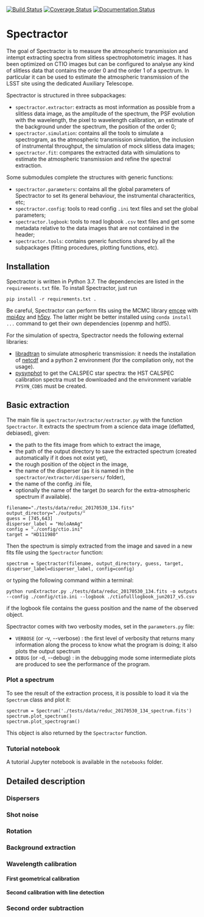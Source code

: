 [![Build Status](https://travis-ci.org/LSSTDESC/Spectractor.svg?branch=master)](https://travis-ci.org/LSSTDESC/Spectractor)
[![Coverage Status](https://coveralls.io/repos/github/LSSTDESC/Spectractor/badge.svg?branch=master)](https://coveralls.io/github/LSSTDESC/Spectractor?branch=master)
[![Documentation Status](https://readthedocs.org/projects/spectractor/badge/?version=latest)](https://spectractor.readthedocs.io/en/latest/?badge=latest)

# Spectractor

The goal of Spectractor is to measure the atmospheric transmission and intempt extracting spectra from slitless spectrophotometric images. It has been optimized on CTIO images but can be configured to analyse any kind of slitless data that contains the order 0 and the order 1 of a spectrum. In particular it can  be used to estimate the atmospheric transmission of the LSST site using the dedicated  Auxiliary Telescope. 

Spectractor is structured in three subpackages: 
- `spectractor.extractor`: extracts as most information as possible from a slitless data  image, as the amplitude of the spectrum, the PSF evolution with the wavelength, the pixel to wavelength calibration, an estimate of the background under the spectrum, the position of the order 0;
- `spectractor.simulation`: contains all the tools to simulate a spectrogram, as the atmospheric transmission simulation, the inclusion of instrumental throughput, the simulation of mock  slitless  data images;
- `spectractor.fit`: compares the extracted data with simulations to estimate the atmospheric transmission and refine the spectral extraction.

Some submodules complete the structures with generic functions:
- `spectractor.parameters`: contains all the global parameters of Spectractor to set its general behaviour, the instrumental characteritics, etc;
- `spectractor.config`: tools to read config `.ini` text files and set the global parameters;
- `spectractor.logbook`: tools to read logbook `.csv` text files and get some metadata relative to the data images that are not contained in the header;
- `spectractor.tools`: contains generic functions shared by all  the subpackages (fitting procedures, plotting functions, etc).


## Installation

Spectractor is written in Python 3.7. The dependencies are listed in the `requirements.txt` file. To install Spectractor, just run
```
pip install -r requirements.txt .
```
Be careful, Spectractor can perform fits using the MCMC library [emcee](https://emcee.readthedocs.io/en/stable/) with [mpi4py](https://mpi4py.readthedocs.io/en/stable/) and [h5py](https://www.h5py.org/).  The latter might be better installed using `conda install ...` command to get their own dependencies (openmp and hdf5).

For the simulation of spectra, Spectractor needs the following external libraries:
- [libradtran](http://www.libradtran.org/doku.php) to simulate atmospheric transmission: it needs the installation of [netcdf](https://www.unidata.ucar.edu/software/netcdf/) and a python 2 environment (for the compilation only, not the usage).
- [pysynphot](https://pysynphot.readthedocs.io/en/latest/) to get the CALSPEC star spectra: the HST CALSPEC calibration spectra must be downloaded and the environment variable `PYSYN_CDBS` must be created.

## Basic extraction

The main file is `spectractor/extractor/extractor.py` with the function `Spectractor`. It extracts the spectrum from a science data image (deflatted, debiased), given:
- the path to the fits image from which to extract the image, 
- the path of the output directory to save the extracted spectrum (created automatically if it does not exist yet),
- the rough position of the object in the image,
- the name of the disperser (as it is named in the `spectractor/extractor/dispersers/` folder),
- the name of the config .ini file,
- optionally the name of the target (to search for the extra-atmospheric spectrum if available).

```
filename="./tests/data/reduc_20170530_134.fits"
output_directory="./outputs/"
guess = [745,643]
disperser_label = "HoloAmAg"
config = "./config/ctio.ini"
target = "HD111980"
```

Then the spectrum is simply extracted from the image and saved in a new fits file using the `Spectractor` function:
```
spectrum = Spectractor(filename, output_directory, guess, target, disperser_label=disperser_label, config=config)
```

or typing the following command within a terminal:
```
python runExtractor.py ./tests/data/reduc_20170530_134.fits -o outputs --config ./config/ctio.ini --logbook ./ctiofulllogbook_jun2017_v5.csv
```
if the logbook file contains the guess position and the name of the observed object.

Spectractor comes with two verbosity modes, set in the `parameters.py` file:
- `VERBOSE` (or -v, --verbose) : the first level of verbosity that returns many information along the process to know what the program is doing; it also plots the output spectrum
- `DEBUG` (or -d, --debug) : in the debugging mode some intermediate plots are produced to see the performance of the program.

### Plot a spectrum

To see the result of the extraction process, it is possible to load it via the `Spectrum` class and plot it:
```
spectrum = Spectrum('./tests/data/reduc_20170530_134_spectrum.fits')
spectrum.plot_spectrum()
spectrum.plot_spectrogram()
```
This object is also returned by the `Spectractor` function.

### Tutorial notebook

A tutorial Jupyter notebook is available in the `notebooks` folder.

## Detailed description

### Dispersers

### Shot noise

### Rotation

### Background extraction

### Wavelength calibration
#### First geometrical calibration
#### Second calibration with line detection

### Second order subtraction

